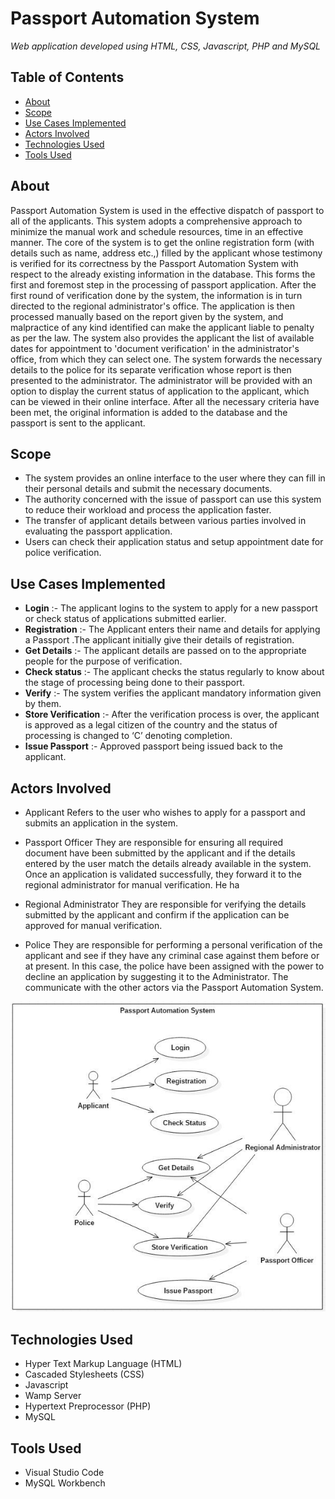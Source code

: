# Passport Automation System

*Web application developed using HTML, CSS, Javascript, PHP and MySQL*

## Table of Contents

- [About](https://github.com/cfts-mkb/pas#about)
- [Scope](https://github.com/cfts-mkb/pas#scope)
- [Use Cases Implemented](https://github.com/cfts-mkb/pas#use-cases-implemented)
- [Actors Involved](https://github.com/cfts-mkb/pas#actors-involved)
- [Technologies Used](https://github.com/cfts-mkb/pas#technologies-used)
- [Tools Used](https://github.com/cfts-mkb/pas#tools-used)

## About

Passport Automation System is used in the effective dispatch of passport to all of the applicants. This system adopts a comprehensive approach to minimize the manual work and schedule resources, time in an effective  manner. The core of the system is to get the online registration form (with details such as name, address etc.,) filled by the applicant whose testimony is verified for its correctness by the Passport Automation System with respect to the already existing information in the database. This forms the first and foremost step in the processing of passport application. After the first round of verification done by the system, the information is in turn directed to the regional administrator's  office. The application is then processed manually based on the report given by the system, and malpractice of any kind  identified can make the applicant liable to penalty as per the law. The system also provides the applicant the list of available dates for appointment to 'document verification' in the administrator's office, from which they can select one. The system forwards the necessary details to the police for its separate verification whose report is then presented to the administrator. The administrator will be provided with an option to display the current status of application to the applicant, which can be viewed in their online interface. After all the necessary criteria have been met, the original information is added to the database and the passport is sent to the applicant.

## Scope

- The system provides an online interface to the user where they can fill in their personal details and submit the necessary documents. 
- The authority concerned with the issue of passport can use this system to reduce their workload and process the application faster.
- The transfer of applicant details between various parties involved in evaluating the passport application.
- Users can check their application status and setup appointment date for police verification.

## Use Cases Implemented

- **Login** :- The applicant logins to the system to apply for a new passport or check status of applications submitted earlier.
- **Registration** :- The Applicant enters their name and details for applying a Passport .The applicant initially give their details of registration.
- **Get Details** :- The applicant details are passed on to the appropriate people for the purpose of verification.
- **Check status** :- The applicant checks the status regularly to know about the stage of processing being done to their passport.
- **Verify** :- The system verifies the applicant mandatory information given by them.
- **Store Verification** :- After the verification process is over, the applicant is approved as a legal citizen of the country and the status of processing is changed to ‘C’ denoting completion.
- **Issue Passport** :- Approved passport being issued back to the applicant.

## Actors Involved

- Applicant
  Refers to the user who wishes to apply for a passport and submits an application in the system.
  
- Passport Officer
  They are responsible for ensuring all required document have been submitted by the applicant and if the details entered by the user match the details already available in the system. Once an application is validated successfully, they forward it to the regional administrator for manual verification. He ha
  
- Regional Administrator
  They are responsible for verifying the details submitted by the applicant and confirm if the application can be approved for manual verification. 
  
- Police
  They are responsible for performing a personal verification of the applicant and see if they have any criminal case against them before or at present. In this case, the police have been assigned with the power to decline an application by suggesting it to the Administrator. The communicate with the other actors via the Passport Automation System.
  
 ![Use Case Diagram](/images/Use-Case-Diagram.jpg)

## Technologies Used

- Hyper Text Markup Language (HTML)
- Cascaded Stylesheets (CSS)
- Javascript
- Wamp Server
- Hypertext Preprocessor (PHP)
- MySQL

## Tools Used

- Visual Studio Code
- MySQL Workbench
